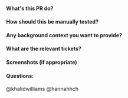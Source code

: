 #### What's this PR do?
#### How should this be manually tested?
#### Any background context you want to provide?
#### What are the relevant tickets?
#### Screenshots (if appropriate)
#### Questions:

@khalidwilliams @hannahhch
